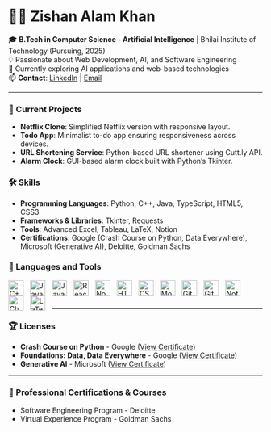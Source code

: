# 🏄‍♂️ Zishan Alam Khan

🎓 **B.Tech in Computer Science - Artificial Intelligence** | Bhilai Institute of Technology (Pursuing, 2025)  
💡 Passionate about Web Development, AI, and Software Engineering  
🚀 Currently exploring AI applications and web-based technologies  
📫 **Contact**: [LinkedIn](https://www.linkedin.com/in/imzishan/) | [Email](mailto:zishanalam8167@gmail.com)

---

### 🔭 Current Projects
- **Netflix Clone**: Simplified Netflix version with responsive layout.
- **Todo App**: Minimalist to-do app ensuring responsiveness across devices.
- **URL Shortening Service**: Python-based URL shortener using Cutt.ly API.
- **Alarm Clock**: GUI-based alarm clock built with Python’s Tkinter.

### 🛠️ Skills
- **Programming Languages**: Python, C++, Java, TypeScript, HTML5, CSS3  
- **Frameworks & Libraries**: Tkinter, Requests  
- **Tools**: Advanced Excel, Tableau, LaTeX, Notion  
- **Certifications**: Google (Crash Course on Python, Data Everywhere), Microsoft (Generative AI), Deloitte, Goldman Sachs

### 🧰 Languages and Tools

<img align="left" alt="C++" width="30px" style="padding-right:10px;" src="https://cdn.jsdelivr.net/gh/devicons/devicon/icons/cplusplus/cplusplus-original.svg" />
<img align="left" alt="Java" width="30px" style="padding-right:10px;" src="https://cdn.jsdelivr.net/gh/devicons/devicon/icons/java/java-original.svg" />
<img align="left" alt="JavaScript" width="30px" style="padding-right:10px;" src="https://cdn.jsdelivr.net/gh/devicons/devicon/icons/javascript/javascript-original.svg" />
<img align="left" alt="ReactJS" width="30px" style="padding-right:10px;" src="https://cdn.jsdelivr.net/gh/devicons/devicon/icons/react/react-original.svg" />
<img align="left" alt="NodeJS" width="30px" style="padding-right:10px;" src="https://cdn.jsdelivr.net/gh/devicons/devicon/icons/nodejs/nodejs-original.svg" />
<img align="left" alt="HTML5" width="30px" style="padding-right:10px;" src="https://cdn.jsdelivr.net/gh/devicons/devicon/icons/html5/html5-original.svg" />
<img align="left" alt="CSS3" width="30px" style="padding-right:10px;" src="https://cdn.jsdelivr.net/gh/devicons/devicon/icons/css3/css3-original.svg" />
<img align="left" alt="MongoDB" width="30px" style="padding-right:10px;" src="https://cdn.jsdelivr.net/gh/devicons/devicon/icons/mongodb/mongodb-original.svg" />
<img align="left" alt="Git" width="30px" style="padding-right:10px;" src="https://cdn.jsdelivr.net/gh/devicons/devicon/icons/git/git-original.svg" />
<img align="left" alt="GitHub" width="30px" style="padding-right:10px;" src="https://img.icons8.com/ios-glyphs/30/FFFFFF/github.png" />
<img align="left" alt="Notion" width="30px" style="padding-right:10px;" src="https://cdn.jsdelivr.net/gh/devicons/devicon/icons/notion/notion-original.svg" />
<img align="left" alt="ChatGPT" width="30px" style="padding-right:10px;" src="https://upload.wikimedia.org/wikipedia/commons/0/04/ChatGPT_logo.svg" />
<img align="left" alt="LaTeX" width="30px" style="padding-right:10px;" src="https://upload.wikimedia.org/wikipedia/commons/9/92/LaTeX_logo.svg" />

<br />

#


---

### 🏆 Licenses
- **Crash Course on Python** - Google ([View Certificate](https://coursera.org/verify/E48ZPEQ56LSR))
- **Foundations: Data, Data Everywhere** - Google ([View Certificate](https://www.coursera.org/account/accomplishments/verify/LVWJAH9VARAU))
- **Generative AI** - Microsoft ([View Certificate](https://www.linkedin.com/learning/certificates/74e5bdde290efd01d472e38f88a3a4f882ce9a15baff4033dcd7d38b0422150d))

---

### 🌱 Professional Certifications & Courses
- Software Engineering Program - Deloitte
- Virtual Experience Program - Goldman Sachs

